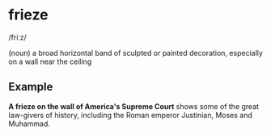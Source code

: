 # frieze

/friːz/

(noun) a broad horizontal band of sculpted or painted decoration, especially on a wall near the ceiling

## Example

**A frieze on the wall of America's Supreme Court** shows some of the great law-givers of history, including the Roman emperor Justinian, Moses and Muhammad.
